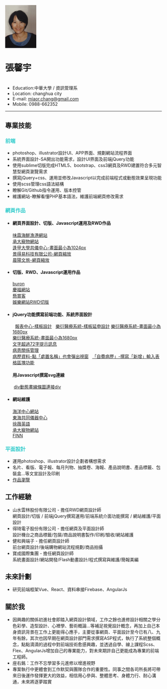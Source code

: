 <img src="img-cyn.jpg" width="100"/>
<h1>張馨宇</h1>
<ul>
  <li>Education:中華大學 / 資訊管理系</li><li>Location: changhua city</li><li>E-mail: <a href="mailto:miaor.chang@gmail.com">miaor.chang@gmail.com</a></li><li>Mobile: 0988-662352</li>
</ul>
<hr/>
<h2>專業技能</h2>
<h3 style="color:#33cccc;">前端</h3>
<ul>
 <li>photoshop、illustrator設計UI、APP界面、規劃網站流程界面</li>
 <li>系統界面設計-SA開出功能需求，設計UI界面及前端jQuery功能</li>
 <li>使用sublime切版完成HTML5、bootstrap、css3網頁及RWD建置符合多元智慧型網頁瀏覽需求</li>
 <li>撰寫jQuery+css、運用並修改Javascript以完成前端程式或動態效果呈現功能</li>
 <li>使用scss管理css語法結構</li>
 <li>瞭解Git/Github指令運用、版本控管</li>
 <li>維護網站-瞭解看懂PHP基本語法，維護前端網頁修改需求</li>
</ul>
<h3 style="color:#33cccc;">網頁作品</h3>
<ul>
 <li>
  <h4>網頁界面設計、切版、Javascript運用及RWD作品</h4>
  <a href="http://211.72.214.242/demo5/wlhaizian/index.html">味霖海鮮漁港網站</a><br/>
  <a href="http://www.chickensecond.com.tw/products.php">承大寵物網站</a><br/>
  <a href="http://211.72.214.242/demo5/pisc/">逢甲大學共儀中心-畫面最小為1024px</a><br/>
  <a href="http://www.jdeyi.com/">景得易科技有限公司-網頁縮放</a><br/>
  <a href="http://icynthia.azurewebsites.net/mornsunHotel/default.html">晨陽文旅-網頁縮放</a>
 </li>
 <li><h4>切版、RWD、Javascript運用作品</h4>
  <a href="http://www.buron.com.tw">buron</a><br/>
  <a href="http://www.kinmaxsource.com/">慶福網站</a><br/>
  <a href="http://cynthia777.synology.me/ask/index.html">懸賞客</a><br/>
  <a href="http://cynthia777.synology.me/websolt/index.html">娛樂網站RWD切版</a>
 </li>
  <li>
   <h4>jQuery功能撰寫前端功能、系統界面設計</h4>
   <a href="http://211.72.214.242/demo5/his_system/report_center.html">報表中心-樣板設計</a>
   <a href="http://211.72.214.242/demo5/his_system/index.html">樂衍醫療系統-樣板延申設計</a>
   <a href="http://211.72.214.242/demo5/his_system/reservation_dr.html">樂衍醫療系統-畫面最小為1680px</a><br/>
   <a href="http://211.72.214.242/demo5/his_system/declare_all.html">樂衍醫療系統-畫面最小為1680px</a><br/>
   <a href="http://211.72.214.242/demo5/his_system/msg.html">文字超過72字提示訊息</a><br/>
   <a href="http://211.72.214.242/demo5/his_system/_sickness_all.html">病患關係管理</a><br/>
   <a href="http://211.72.214.242/demo5/his_system/medical.html">病歷資料-點「處置名稱」也會彈出視窗</a>
   <a href="http://211.72.214.242/demo5/his_system/expense.html">「自費病歷」-撰寫「新增」輸入表格區塊功能</a>
   <h4>用Javascript撰寫svg連線</h4>
  <a href="http://211.72.214.244/system_demo/default.html">div動態畫線條圖連接div</a>
 </li>
 <li>
  <h4>網站維護</h4>
  <a href="http://www.tori.narlabs.org.tw">海洋中心網站</a><br/>
  <a href="http://thtech.thu.edu.tw">東海共同儀器中心</a><br/>
  <a href="http://ruby.com.tw">徐薇英語</a><br/>
  <a href="http://www.chickensecond.com.tw/products.php">承大寵物網站</a><br/>
  <a href="http://www.finn-th.com/">FINN</a>
 </li>
</ul>
<h3 style="color:#33cccc;">平面設計</h3>
<ul>
 <li>運用photoshop、illustrator設計企劃者構想需求</li>
 <li>名片、看版、電子報、每月刋物、抽獎卷、海報、產品說明書、產品標籤、包裝盒...等文宣設計及印刷</li>
 <li><a href="https://docs.google.com/document/d/193Ol4frfDAaBw4Ftx32msq8lb4xi3vtgnurLY6uzP5A/edit?usp=sharing">作品瀏覽</a></li>
</ul>
<h2>工作經驗</h2>
<ul>
 <li>
  山水雲林股份有限公司 - 擔任RWD網頁設計師<br/>網頁設計/切版 / 前端jQuery撰寫運用/前端系統介面功能撰寫 / 網站維護/平面設計
 </li>
 <li>
  得琦電子股份有限公司 - 擔任網頁及平面設計師<br/>設計機台之商品標籤/包裝/商品說明書製作/印刷/驗收/網站維護
 </li>
 <li>健和興端子 - 擔任網頁設計師<br/>前台網頁設計/後端購物網站流程規劃/商品拍攝</li>
 <li>寶成國際集團 - 擔任網頁設計師<br/>系統畫面設計/網站開發/Flash動畫設計/程式撰寫與維護/簡報美編</li>
</ul>
<h2>未來計劃</h2>
<ul>
 <li>研究前端框架Vue、React、資料串接Firebase、AngularJs
 </li>
</ul>
<h2>關於我</h2>
<ul>
 <li>因興趣的關係初進社會即踏入網頁設計領域，工作之餘也進修設計相關之學分色彩學、造型設計、心裡學、藝術概論…等補足視覺設計概念，再加上自己本身資訊背景在工作上更能得心應手，主要從事網頁、平面設計至今已有八、九年有餘，其次也因早期在網頁設計部門需求撰寫ASP程式，執行了系統整個概念，點點滴滴的過程中對前端技術愈感興趣，並透過自學、線上課程Scss、Flex、AngularJs增加自己的專業能力，對未來期許自己更能成為專業的前端工程師。
 </li>
 <li>座右銘：工作不忘學習多元進修以增進視野</li>
 <li>專案執行中更體會到工作默契與團隊合作的重要性。同事之間各司所長將可帶來日後運作發揮更大的效益，相信用心參與、整體思考、身體力行、耐心溝通，未來將逐夢踏實</li> 
</ul>
